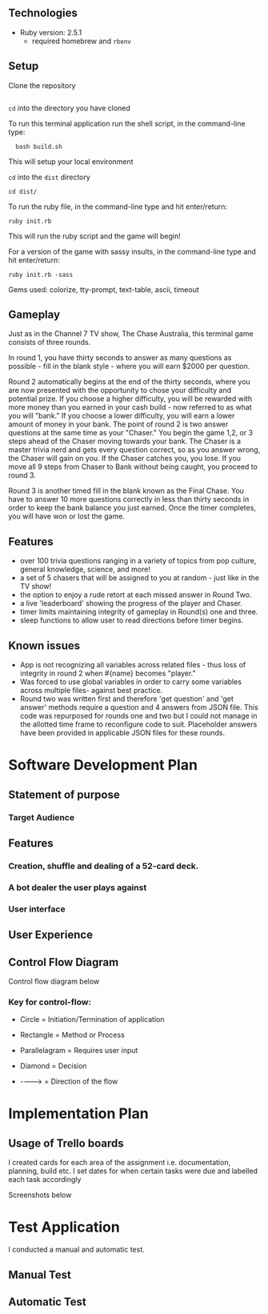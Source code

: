 

## Technologies
- Ruby version: 2.5.1
    - required homebrew and `rbenv`

## Setup
Clone the repository 
````

````

```` cd ```` into the directory you have cloned

To run this terminal application run the shell script, in the command-line type:
````
  bash build.sh
````
This will setup your local environment 

```` cd ```` into the ```` dist ```` directory
````
cd dist/
````
 To run the ruby file, in the command-line type and hit enter/return:
````
ruby init.rb
````

This will run the ruby script and the game will begin! 

For a version of the game with sassy insults, in the command-line type and hit enter/return:
````
ruby init.rb -sass
````

Gems used: colorize, tty-prompt, text-table, ascii, timeout
## Gameplay

Just as in the Channel 7 TV show, The Chase Australia, this terminal game consists of three rounds. 

In round 1, you have thirty seconds to answer as many questions as possible - fill in the blank style - where you will earn $2000 per question. 

Round 2 automatically begins at the end of the thirty seconds, where you are now presented with the opportunity to chose your difficulty and potential prize. If you choose a higher difficulty, you will be rewarded with more money than you earned in your cash build - now referred to as what you will "bank." If you choose a lower difficulty, you will earn a lower amount of money in your bank. The point of round 2 is two answer questions at the same time as your "Chaser." You begin the game 1,2, or 3 steps ahead of the Chaser moving towards your bank. The Chaser is a master trivia nerd and gets every question correct, so as you answer wrong, the Chaser will gain on you. If the Chaser catches you, you lose. If you move all 9 steps from Chaser to Bank without being caught, you proceed to round 3. 

Round 3 is another timed fill in the blank known as the Final Chase. You have to answer 10 more questions correctly in less than thirty seconds in order to keep the bank balance you just earned. Once the timer completes, you will have won or lost the game.



## Features
- over 100 trivia questions ranging in a variety of topics from pop culture, general knowledge, science, and more!
- a set of 5 chasers that will be assigned to you at random - just like in the TV show!
- the option to enjoy a rude retort at each missed answer in Round Two.
- a live 'leaderboard' showing the progress of the player and Chaser.
- timer limits maintaining integrity of gameplay in Round(s) one and three.
- sleep functions to allow user to read directions before timer begins.

## Known issues
- App is not recognizing all variables across related files - thus loss of integrity in round 2 when #{name} becomes "player."
- Was forced to use global variables in order to carry some variables across multiple files- against best practice.
- Round two was written first and therefore 'get question' and 'get answer' methods require a question and 4 answers from JSON file. This code was repurposed    for rounds one and two but I could not manage in the allotted time frame to reconfigure code to suit. Placeholder answers have been provided in applicable     JSON files for these rounds.


# Software Development Plan 
## Statement of purpose 





### Target Audience


## Features
### Creation, shuffle and dealing of a 52-card deck. 


### A bot dealer the user plays against


### User interface


## User Experience



## Control Flow Diagram 

Control flow diagram below

### Key for control-flow:
- Circle = Initiation/Termination of application

- Rectangle = Method or Process

- Parallelagram = Requires user input

- Diamond = Decision

- ----> = Direction of the flow 

# Implementation Plan


## Usage of Trello boards
I created cards for each area of the assignment i.e. documentation, planning, build etc. 
I set dates for when certain tasks were due and labelled each task accordingly

Screenshots below

# Test Application

I conducted a manual and automatic test.

## Manual Test


## Automatic Test


